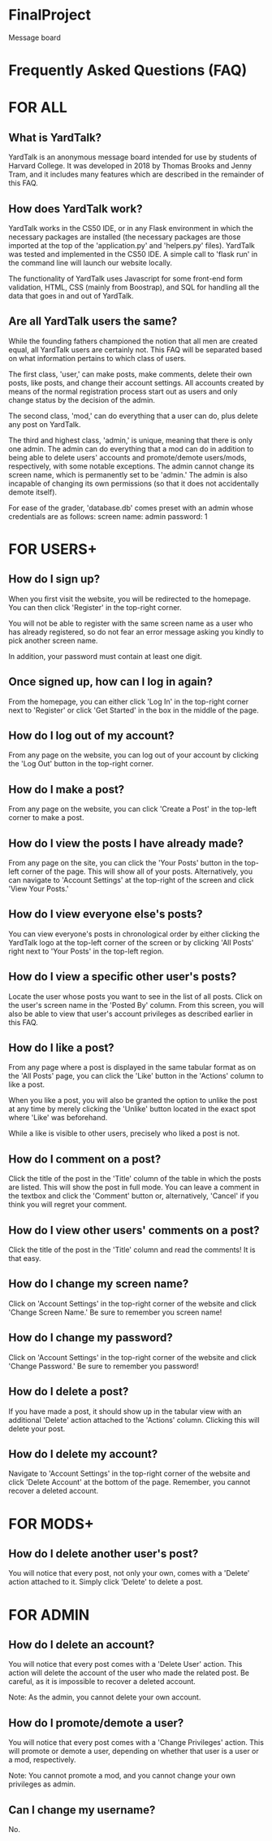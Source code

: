 # FinalProject
Message board

# Frequently Asked Questions (FAQ)

# FOR ALL
## What is YardTalk?
YardTalk is an anonymous message board intended for use by students of Harvard College. It was developed in 2018 by Thomas Brooks and Jenny Tram, and it includes many features which are described in the remainder of this FAQ.

## How does YardTalk work?
YardTalk works in the CS50 IDE, or in any Flask environment in which the necessary packages are installed (the necessary packages are those imported at the top of the 'application.py' and 'helpers.py' files). YardTalk was tested and implemented in the CS50 IDE. A simple call to 'flask run' in the command line will launch our website locally.

The functionality of YardTalk uses Javascript for some front-end form validation, HTML, CSS (mainly from Boostrap), and SQL for handling all the data that goes in and out of YardTalk.

## Are all YardTalk users the same?
While the founding fathers championed the notion that all men are created equal, all YardTalk users are certainly not. This FAQ will be separated based on what information pertains to which class of users.

The first class, 'user,' can make posts, make comments, delete their own posts, like posts, and change their account settings. All accounts created by means of the normal registration process start out as users and only change status by the decision of the admin.

The second class, 'mod,' can do everything that a user can do, plus delete any post on YardTalk.

The third and highest class, 'admin,' is unique, meaning that there is only one admin. The admin can do everything that a mod can do in addition to being able to delete users' accounts and promote/demote users/mods, respectively, with some notable exceptions. The admin cannot change its screen name, which is permanently set to be 'admin.' The admin is also incapable of changing its own permissions (so that it does not accidentally demote itself).

For ease of the grader, 'database.db' comes preset with an admin whose credentials are as follows:
screen name: admin
password: 1


# FOR USERS+
## How do I sign up?
When you first visit the website, you will be redirected to the homepage. You can then click 'Register' in the top-right corner.

You will not be able to register with the same screen name as a user who has already registered, so do not fear an error message asking you kindly to pick another screen name.

In addition, your password must contain at least one digit.

## Once signed up, how can I log in again?
From the homepage, you can either click 'Log In' in the top-right corner next to 'Register' or click 'Get Started' in the box in the middle of the page.

## How do I log out of my account?
From any page on the website, you can log out of your account by clicking the 'Log Out' button in the top-right corner.

## How do I make a post?
From any page on the website, you can click 'Create a Post' in the top-left corner to make a post.

## How do I view the posts I have already made?
From any page on the site, you can click the 'Your Posts' button in the top-left corner of the page. This will show all of your posts. Alternatively, you can navigate to 'Account Settings' at the top-right of the screen and click 'View Your Posts.'

## How do I view everyone else's posts?
You can view everyone's posts in chronological order by either clicking the YardTalk logo at the top-left corner of the screen or by clicking 'All Posts' right next to 'Your Posts' in the top-left region.

## How do I view a specific other user's posts?
Locate the user whose posts you want to see in the list of all posts. Click on the user's screen name in the 'Posted By' column. From this screen, you will also be able to view that user's account privileges as described earlier in this FAQ.

## How do I like a post?
From any page where a post is displayed in the same tabular format as on the 'All Posts' page, you can click the 'Like' button in the 'Actions' column to like a post.

When you like a post, you will also be granted the option to unlike the post at any time by merely clicking the 'Unlike' button located in the exact spot where 'Like' was beforehand.

While a like is visible to other users, precisely who liked a post is not.

## How do I comment on a post?
Click the title of the post in the 'Title' column of the table in which the posts are listed. This will show the post in full mode. You can leave a comment in the textbox and click the 'Comment' button or, alternatively, 'Cancel' if you think you will regret your comment.

## How do I view other users' comments on a post?
Click the title of the post in the 'Title' column and read the comments! It is that easy.

## How do I change my screen name?
Click on 'Account Settings' in the top-right corner of the website and click 'Change Screen Name.' Be sure to remember you screen name!

## How do I change my password?
Click on 'Account Settings' in the top-right corner of the website and click 'Change Password.' Be sure to remember you password!

## How do I delete a post?
If you have made a post, it should show up in the tabular view with an additional 'Delete' action attached to the 'Actions' column. Clicking this will delete your post.

## How do I delete my account?
Navigate to 'Account Settings' in the top-right corner of the website and click 'Delete Account' at the bottom of the page. Remember, you cannot recover a deleted account.


# FOR MODS+
## How do I delete another user's post?
You will notice that every post, not only your own, comes with a 'Delete' action attached to it. Simply click 'Delete' to delete a post.


# FOR ADMIN
## How do I delete an account?
You will notice that every post comes with a 'Delete User' action. This action will delete the account of the user who made the related post. Be careful, as it is impossible to recover a deleted account.

Note: As the admin, you cannot delete your own account.

## How do I promote/demote a user?
You will notice that every post comes with a 'Change Privileges' action. This will promote or demote a user, depending on whether that user is a user or a mod, respectively.

Note: You cannot promote a mod, and you cannot change your own privileges as admin.

## Can I change my username?
No.
